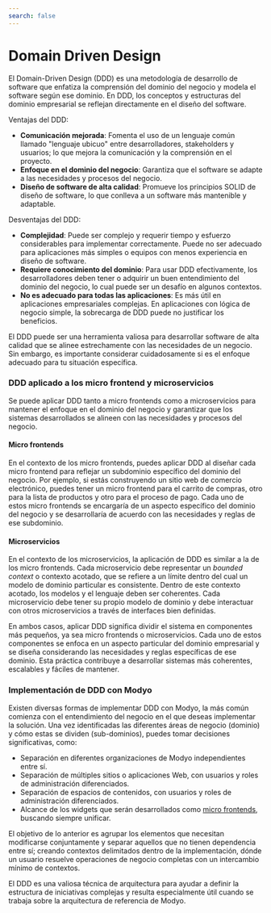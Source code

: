 ```yaml
---
search: false
---
```


# Domain Driven Design

El Domain-Driven Design (DDD) es una metodología de desarrollo de software que enfatiza la comprensión del dominio del negocio y modela el software según ese dominio. En DDD, los conceptos y estructuras del dominio empresarial se reflejan directamente en el diseño del software.

Ventajas del DDD:

- **Comunicación mejorada**: Fomenta el uso de un lenguaje común llamado "lenguaje ubicuo" entre desarrolladores, stakeholders y usuarios; lo que mejora la comunicación y la comprensión en el proyecto.
- **Enfoque en el dominio del negocio**: Garantiza que el software se adapte a las necesidades y procesos del negocio.
- **Diseño de software de alta calidad**: Promueve los principios SOLID de diseño de software, lo que conlleva a un software más mantenible y adaptable.

Desventajas del DDD:

- **Complejidad**: Puede ser complejo y requerir tiempo y esfuerzo considerables para implementar correctamente. Puede no ser adecuado para aplicaciones más simples o equipos con menos experiencia en diseño de software.
- **Requiere conocimiento del dominio**: Para usar DDD efectivamente, los desarrolladores deben tener o adquirir un buen entendimiento del dominio del negocio, lo cual puede ser un desafío en algunos contextos.
- **No es adecuado para todas las aplicaciones**: Es más útil en aplicaciones empresariales complejas. En aplicaciones con lógica de negocio simple, la sobrecarga de DDD puede no justificar los beneficios.

El DDD puede ser una herramienta valiosa para desarrollar software de alta calidad que se alinee estrechamente con las necesidades de un negocio. Sin embargo, es importante considerar cuidadosamente si es el enfoque adecuado para tu situación específica.

### DDD aplicado a los micro frontend y microservicios

Se puede aplicar DDD tanto a micro frontends como a microservicios para mantener el enfoque en el dominio del negocio y garantizar que los sistemas desarrollados se alineen con las necesidades y procesos del negocio.

#### Micro frontends
En el contexto de los micro frontends, puedes aplicar DDD al diseñar cada micro frontend para reflejar un subdominio específico del dominio del negocio. Por ejemplo, si estás construyendo un sitio web de comercio electrónico, puedes tener un micro frontend para el carrito de compras, otro para la lista de productos y otro para el proceso de pago. Cada uno de estos micro frontends se encargaría de un aspecto específico del dominio del negocio y se desarrollaría de acuerdo con las necesidades y reglas de ese subdominio.

#### Microservicios
En el contexto de los microservicios, la aplicación de DDD es similar a la de los micro frontends. Cada microservicio debe representar un _bounded context_ o contexto acotado, que se refiere a un límite dentro del cual un modelo de dominio particular es consistente. Dentro de este contexto acotado, los modelos y el lenguaje deben ser coherentes. Cada microservicio debe tener su propio modelo de dominio y debe interactuar con otros microservicios a través de interfaces bien definidas.

En ambos casos, aplicar DDD significa dividir el sistema en componentes más pequeños, ya sea micro frontends o microservicios. Cada uno de estos componentes se enfoca en un aspecto particular del dominio empresarial y se diseña considerando las necesidades y reglas específicas de ese dominio. Esta práctica contribuye a desarrollar sistemas más coherentes, escalables y fáciles de mantener.


### Implementación de DDD con Modyo
Existen diversas formas de implementar DDD con Modyo, la más común comienza con el entendimiento del negocio en el que deseas implementar la solución. Una vez identificadas las diferentes áreas de negocio (dominio) y cómo estas se dividen (sub-dominios), puedes tomar decisiones significativas, como:
- Separación en diferentes organizaciones de Modyo independientes entre sí.
- Separación de múltiples sitios o aplicaciones Web, con usuarios y roles de administración diferenciados.
- Separación de espacios de contenidos, con usuarios y roles de administración diferenciados.
- Alcance de los widgets que serán desarrollados como [micro frontends](/es/architecture/patterns/micro-frontend), buscando siempre unificar.

El objetivo de lo anterior es agrupar los elementos que necesitan modificarse conjuntamente y separar aquellos que no tienen dependencia entre sí; creando contextos delimitados dentro de la implementación, dónde un usuario resuelve operaciones de negocio completas con un intercambio mínimo de contextos.

El DDD es una valiosa técnica de arquitectura para ayudar a definir la estructura de iniciativas complejas y resulta especialmente útil cuando se trabaja sobre la arquitectura de referencia de Modyo.